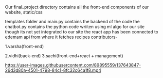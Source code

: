 
Our final_project directory contains all the front-end components of our website,
static/css

templates folder and main.py contains the backend of the code
the chatbot.py contains the python code wriiten using ml algo for our site though its not yet integrated to our site
the react app has been connected to edemam api from where it fetches recipes
contributors-

1.varsha(front-end)

2.vidhi(back-end)
3.sachi(front-end+react + management)



https://user-images.githubusercontent.com/89895559/137643847-26d3d80a-4501-4798-84c1-8fc32c64a1f8.mp4

